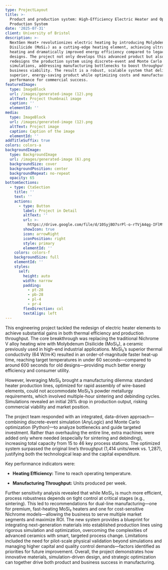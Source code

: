 ```yaml
---
type: ProjectLayout
title: >-
  Product and production system: High-Efficiency Electric Heater and Optimized
  Production System
date: '2025-07-31'
client: University of Bristol
description: >-
  NextGen Heat+ revolutionizes electric heating by introducing Molybdenum
  Disilicide (MoSi₂) as a cutting-edge heating element, achieving ultra-fast
  heating and dramatically improved energy efficiency compared to legacy
  designs. The project not only develops this advanced product but also
  redesigns the production system using discrete-event and Monte Carlo
  simulations, addressing manufacturing bottlenecks to boost throughput and
  business viability. The result is a robust, scalable system that delivers a
  superior, energy-saving product while optimizing costs and manufacturing
  performance for commercial success.
featuredImage:
  type: ImageBlock
  url: /images/generated-image (12).png
  altText: Project thumbnail image
  caption: ''
  elementId: ''
media:
  type: ImageBlock
  url: /images/generated-image (12).png
  altText: Project image
  caption: Caption of the image
  elementId: ''
addTitleSuffix: true
colors: colors-a
backgroundImage:
  type: BackgroundImage
  url: /images/generated-image (6).png
  backgroundSize: cover
  backgroundPosition: center
  backgroundRepeat: no-repeat
  opacity: 65
bottomSections:
  - type: CtaSection
    title: ''
    text: ''
    actions:
      - type: Button
        label: Project in Detail
        altText: ''
        url: >-
          https://drive.google.com/file/d/10SyjBO7srPl-o-rTVjA4qg-IFlMfJP5e/view?usp=sharing
        showIcon: true
        icon: arrowRight
        iconPosition: right
        style: primary
        elementId: ''
    colors: colors-f
    backgroundSize: full
    elementId: ''
    styles:
      self:
        height: auto
        width: narrow
        padding:
          - pt-28
          - pb-28
          - pl-4
          - pr-4
        flexDirection: col
        textAlign: left
---
```

This engineering project tackled the redesign of electric heater elements to achieve substantial gains in both thermal efficiency and production throughput. The core breakthrough was replacing the traditional Nichrome V alloy heating wire with Molybdenum Disilicide (MoSi₂), a ceramic previously used in high-end industrial applications. MoSi₂’s superior thermal conductivity (64 W/m·K) resulted in an order-of-magnitude faster heat-up time, reaching target temperatures in under 60 seconds—compared to around 600 seconds for old designs—providing much better energy efficiency and consumer utility.

However, leveraging MoSi₂ brought a manufacturing dilemma: standard heater production lines, optimized for rapid assembly of wire-based elements, could not accommodate MoSi₂’s powder metallurgy requirements, which involved multiple-hour sintering and debinding cycles. Simulations revealed an initial 28% drop in production output, risking commercial viability and market position.

The project team responded with an integrated, data-driven approach—combining discrete-event simulation (AnyLogic) and Monte Carlo optimization (Python)—to analyze bottlenecks and guide targeted investment. Rather than overhauling the entire line, extra machines were added only where needed (especially for sintering and debinding), increasing total capacity from 15 to 46 key process stations. The optimized system surpassed the original line’s throughput (1,414 units/week vs. 1,287), justifying both the technological leap and the capital expenditure.

Key performance indicators were:

*   **Heating Efficiency:** Time to reach operating temperature.

*   **Manufacturing Throughput:** Units produced per week.

Further sensitivity analysis revealed that while MoSi₂ is much more efficient, process robustness depends on tight control at critical stages (e.g., sintering). This led to recommendations for dual-line manufacturing—one for premium, fast-heating MoSi₂ heaters and one for cost-sensitive Nichrome models—allowing the business to serve multiple market segments and maximize ROI. The new system provides a blueprint for integrating next-generation materials into established production lines using rigorous simulation and optimization, overcoming the complexities of advanced ceramics with smart, targeted process change. Limitations included the need for pilot-scale physical validation beyond simulations and managing higher capital and quality control demands—factors identified as priorities for future improvement. Overall, the project demonstrates how innovative materials, simulation-driven design, and strategic optimization can together drive both product and business success in manufacturing.



